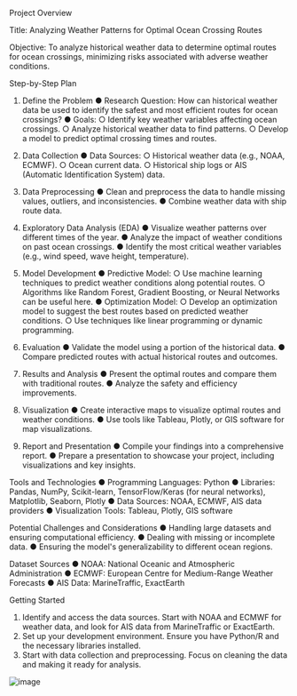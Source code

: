 Project Overview

Title: Analyzing Weather Patterns for Optimal Ocean Crossing Routes

Objective: To analyze historical weather data to determine optimal routes for ocean crossings, minimizing risks associated with adverse weather conditions.

Step-by-Step Plan

1. Define the Problem
  ●	Research Question: How can historical weather data be used to identify the safest and most efficient routes for ocean crossings?
  ●	Goals:
    ○	Identify key weather variables affecting ocean crossings.
    ○	Analyze historical weather data to find patterns.
    ○	Develop a model to predict optimal crossing times and routes.

2. Data Collection
  ●	Data Sources:
    ○	Historical weather data (e.g., NOAA, ECMWF).
    ○	Ocean current data.
    ○	Historical ship logs or AIS (Automatic Identification System) data.

3. Data Preprocessing
  ●	Clean and preprocess the data to handle missing values, outliers, and inconsistencies.
  ●	Combine weather data with ship route data.

4. Exploratory Data Analysis (EDA)
  ●	Visualize weather patterns over different times of the year.
  ●	Analyze the impact of weather conditions on past ocean crossings.
  ●	Identify the most critical weather variables (e.g., wind speed, wave height, temperature).

5. Model Development
  ● Predictive Model:
    ○	Use machine learning techniques to predict weather conditions along potential routes.
    ○	Algorithms like Random Forest, Gradient Boosting, or Neural Networks can be useful here.
  ●	Optimization Model:
    ○	Develop an optimization model to suggest the best routes based on predicted weather conditions.
    ○	Use techniques like linear programming or dynamic programming.

6. Evaluation
  ●	Validate the model using a portion of the historical data.
  ●	Compare predicted routes with actual historical routes and outcomes.

7. Results and Analysis
  ●	Present the optimal routes and compare them with traditional routes.
  ●	Analyze the safety and efficiency improvements.

8. Visualization
  ●	Create interactive maps to visualize optimal routes and weather conditions.
  ●	Use tools like Tableau, Plotly, or GIS software for map visualizations.

9. Report and Presentation
  ●	Compile your findings into a comprehensive report.
  ●	Prepare a presentation to showcase your project, including visualizations and key insights.

Tools and Technologies
  ●	Programming Languages: Python
  ●	Libraries: Pandas, NumPy, Scikit-learn, TensorFlow/Keras (for neural networks), Matplotlib, Seaborn, Plotly
  ●	Data Sources: NOAA, ECMWF, AIS data providers
  ●	Visualization Tools: Tableau, Plotly, GIS software

Potential Challenges and Considerations
  ●	Handling large datasets and ensuring computational efficiency.
  ●	Dealing with missing or incomplete data.
  ●	Ensuring the model's generalizability to different ocean regions.

Dataset Sources
  ●	NOAA: National Oceanic and Atmospheric Administration
  ●	ECMWF: European Centre for Medium-Range Weather Forecasts
  ●	AIS Data: MarineTraffic, ExactEarth

Getting Started
1.	Identify and access the data sources. Start with NOAA and ECMWF for weather data, and look for AIS data from MarineTraffic or ExactEarth.
2.	Set up your development environment. Ensure you have Python/R and the necessary libraries installed.
3.	Start with data collection and preprocessing. Focus on cleaning the data and making it ready for analysis.

![image](https://github.com/mdeshon82/AIS-Weather-Patterns/assets/47467046/59321d84-87bf-4171-aac2-1d8838d74abd)
